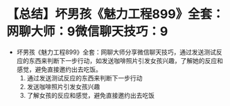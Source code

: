 # 【总结】坏男孩《魅力工程899》全套：网聊大师：9微信聊天技巧：9

-   坏男孩《魅力工程899》全套：网聊大师分享微信聊天技巧，通过发送测试反应的东西来判断下一步行动，如发送咖啡照片引发女孩兴趣，了解她的反应和感觉，避免直接邀约出去吃饭。
    1.  通过发送测试反应的东西来判断下一步行动
    2.  发送咖啡照片引发女孩兴趣
    3.  了解女孩的反应和感觉，避免直接邀约出去吃饭